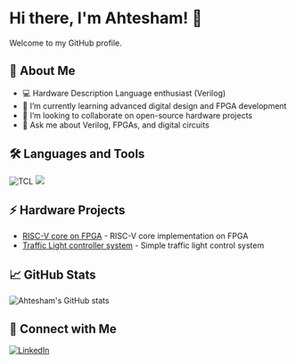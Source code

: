 # Hi there, I'm Ahtesham! 👋

Welcome to my GitHub profile.

## 🚀 About Me
- 💻 Hardware Description Language enthusiast (Verilog)
- 🌱 I’m currently learning advanced digital design and FPGA development
- 👯 I’m looking to collaborate on open-source hardware projects
- 💬 Ask me about Verilog, FPGAs, and digital circuits


## 🛠️ Languages and Tools
![TCL](https://img.shields.io/badge/tcl-%23E44D26.svg?style=flat&logo=tcl&logoColor=white)
![](https://img.shields.io/badge/verilog-%23E44D26.svg?style=flat&logo=verilog&logoColor=white)

## ⚡ Hardware Projects
- [RISC-V core on FPGA](https://github.com/Ahtesham18112011/RISCV_MYTH) - RISC-V core implementation on FPGA
- [Traffic Light controller system](https://github.com/Ahtesham18112011/Traffic_controller_VSDSquadronFM) - Simple traffic light control system

## 📈 GitHub Stats
![Ahtesham's GitHub stats](https://github-readme-stats.vercel.app/api?username=Ahtesham18112011&show_icons=true&hide_title=true)

## 🔗 Connect with Me
[![LinkedIn](https://img.shields.io/badge/LinkedIn-blue?style=flat&logo=linkedin&logoColor=white)](https://www.linkedin.com/in/ahtesham-ahmed-779845365/?utm_source=share&utm_campaign=share_via&utm_content=profile&utm_medium=android_app)


<!--
**Ahtesham18112011/Ahtesham18112011** is a ✨ _special_ ✨ repository because its `README.md` (this file) appears on your GitHub profile.
-->
